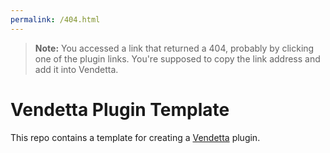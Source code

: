 ```yaml
---
permalink: /404.html
---
```

> **Note:** You accessed a link that returned a 404, probably by clicking one of the plugin links. You're supposed to copy the link address and add it into Vendetta.

# Vendetta Plugin Template
This repo contains a template for creating a [Vendetta](https://github.com/vendetta-mod/Vendetta) plugin.
